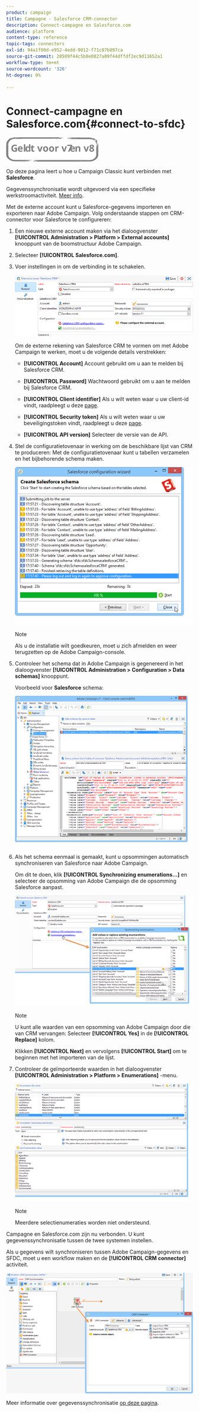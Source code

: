 ```yaml
---
product: campaign
title: Campagne - Salesforce CRM-connector
description: Connect-campagne en Salesforce.com
audience: platform
content-type: reference
topic-tags: connectors
exl-id: 94a1f00d-e952-4edd-9012-f71c87b897ca
source-git-commit: 20509f44c5b8e0827a09f44dffdf2ec9d11652a1
workflow-type: tm+mt
source-wordcount: '326'
ht-degree: 0%

---
```


# Connect-campagne en Salesforce.com{#connect-to-sfdc}

![](../../assets/common.svg)

Op deze pagina leert u hoe u Campaign Classic kunt verbinden met **Salesforce**.

Gegevenssynchronisatie wordt uitgevoerd via een specifieke werkstroomactiviteit. [Meer info](../../platform/using/crm-data-sync.md).


Met de externe account kunt u Salesforce-gegevens importeren en exporteren naar Adobe Campaign.
Volg onderstaande stappen om CRM-connector voor Salesforce te configureren:

1. Een nieuwe externe account maken via het dialoogvenster **[!UICONTROL Administration > Platform > External accounts]** knooppunt van de boomstructuur Adobe Campaign.
1. Selecteer **[!UICONTROL Salesforce.com]**.
1. Voer instellingen in om de verbinding in te schakelen.

   ![](assets/ext_account_17.png)

   Om de externe rekening van Salesforce CRM te vormen om met Adobe Campaign te werken, moet u de volgende details verstrekken:

   * **[!UICONTROL Account]**
Account gebruikt om u aan te melden bij Salesforce CRM.

   * **[!UICONTROL Password]**
Wachtwoord gebruikt om u aan te melden bij Salesforce CRM.

   * **[!UICONTROL Client identifier]**
Als u wilt weten waar u uw client-id vindt, raadpleegt u deze [page](https://help.salesforce.com/articleView?id=000205876&amp;type=1).

   * **[!UICONTROL Security token]**
Als u wilt weten waar u uw beveiligingstoken vindt, raadpleegt u deze [page](https://help.salesforce.com/articleView?id=000205876&amp;type=1).

   * **[!UICONTROL API version]**
Selecteer de versie van de API.
1. Stel de configuratietovenaar in werking om de beschikbare lijst van CRM te produceren: Met de configuratietovenaar kunt u tabellen verzamelen en het bijbehorende schema maken.

   ![](assets/crm_connectors_sfdc_launch.png)

   >[!NOTE]
   >
   >Als u de installatie wilt goedkeuren, moet u zich afmelden en weer terugzetten op de Adobe Campaign-console.

1. Controleer het schema dat in Adobe Campaign is gegenereerd in het dialoogvenster **[!UICONTROL Administration > Configuration > Data schemas]** knooppunt.

   Voorbeeld voor **Salesforce** schema:

   ![](assets/crm_connectors_sfdc_table.png)

1. Als het schema eenmaal is gemaakt, kunt u opsommingen automatisch synchroniseren van Salesforce naar Adobe Campaign.

   Om dit te doen, klik **[!UICONTROL Synchronizing enumerations...]** en selecteer de opsomming van Adobe Campaign die de opsomming Salesforce aanpast.



   ![](assets/crm_connectors_sfdc_enum.png)

   >[!NOTE]
   >
   >U kunt alle waarden van een opsomming van Adobe Campaign door die van CRM vervangen: Selecteer **[!UICONTROL Yes]** in de **[!UICONTROL Replace]** kolom.


   Klikken **[!UICONTROL Next]** en vervolgens **[!UICONTROL Start]** om te beginnen met het importeren van de lijst.

1. Controleer de geïmporteerde waarden in het dialoogvenster **[!UICONTROL Administration > Platform > Enumerations]** -menu.

   ![](assets/crm_connectors_sfdc_exe.png)

   >[!NOTE]
   >
   > Meerdere selectienumeraties worden niet ondersteund.

Campagne en Salesforce.com zijn nu verbonden. U kunt gegevenssynchronisatie tussen de twee systemen instellen.

Als u gegevens wilt synchroniseren tussen Adobe Campaign-gegevens en SFDC, moet u een workflow maken en de **[!UICONTROL CRM connector]** activiteit.

![](assets/crm_connectors_sfdc_wf.png)

Meer informatie over gegevenssynchronisatie [op deze pagina](../../platform/using/crm-data-sync.md).
